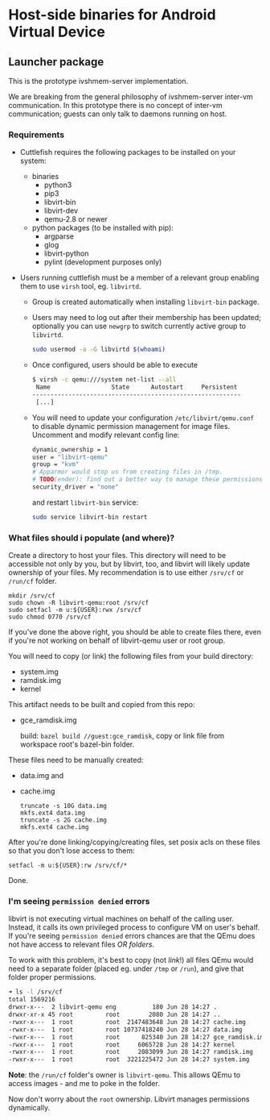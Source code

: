 # Host-side binaries for Android Virtual Device

## Launcher package

This is the prototype ivshmem-server implementation.

We are breaking from the general philosophy of ivshmem-server inter-vm
communication. In this prototype there is no concept of inter-vm communication;
guests can only talk to daemons running on host.

### Requirements

* Cuttlefish requires the following packages to be installed on your system:
  * binaries
    * python3
    * pip3
    * libvirt-bin
    * libvirt-dev
    * qemu-2.8 or newer
  * python packages (to be installed with pip):
    * argparse
    * glog
    * libvirt-python
    * pylint (development purposes only)

* Users running cuttlefish must be a member of a relevant group enabling them to
  use `virsh` tool, eg. `libvirtd`.
  * Group is created automatically when installing `libvirt-bin` package.
  * Users may need to log out after their membership has been updated; optionally
    you can use `newgrp` to switch currently active group to `libvirtd`.

    ```sh
    sudo usermod -a -G libvirtd $(whoami)
    ```

  * Once configured, users should be able to execute

    ```sh
    $ virsh -c qemu:///system net-list --all
     Name                 State      Autostart     Persistent
    ----------------------------------------------------------
     [...]
    ```

  * You will need to update your configuration `/etc/libvirt/qemu.conf` to disable
    dynamic permission management for image files. Uncomment and modify relevant
    config line:

    ```sh
    dynamic_ownership = 1
    user = "libvirt-qemu"
    group = "kvm"
    # Apparmor would stop us from creating files in /tmp.
    # TODO(ender): find out a better way to manage these permissions.
    security_driver = "none"
    ```

    and restart `libvirt-bin` service:

    ```sh
    sudo service libvirt-bin restart
    ```

### What files should i populate (and where)?

Create a directory to host your files. This directory will need to be accessible
not only by you, but by libvirt, too, and libvirt will likely update ownership
of your files. My recommendation is to use either `/srv/cf` or `/run/cf` folder.

```
mkdir /srv/cf
sudo chown -R libvirt-qemu:root /srv/cf
sudo setfacl -m u:${USER}:rwx /srv/cf
sudo chmod 0770 /srv/cf
```

If you've done the above right, you should be able to create files there, even
if you're not working on behalf of libvirt-qemu user or root group.

You will need to copy (or link) the following files from your build directory:

  * system.img
  * ramdisk.img
  * kernel

This artifact needs to be built and copied from this repo:

  * gce_ramdisk.img

    build: `bazel build //guest:gce_ramdisk`, copy or link file from workspace
    root's bazel-bin folder.

These files need to be manually created:

  * data.img and
  * cache.img

    ```
    truncate -s 10G data.img
    mkfs.ext4 data.img
    truncate -s 2G cache.img
    mkfs.ext4 cache.img
    ```

After you're done linking/copying/creating files, set posix acls on these files
so that you don't lose access to them:

```
setfacl -m u:${USER}:rw /srv/cf/*
```

Done.

### I'm seeing `permission denied` errors

libvirt is not executing virtual machines on behalf of the calling user.
Instead, it calls its own privileged process to configure VM on user's behalf.
If you're seeing `permission denied` errors chances are that the QEmu does
not have access to relevant files _OR folders_.

To work with this problem, it's best to copy (not _link_!) all files QEmu would
need to a separate folder (placed eg. under `/tmp` or `/run`), and give that
folder proper permissions.

```sh
➜ ls -l /srv/cf
total 1569216
drwxr-x---  2 libvirt-qemu eng          180 Jun 28 14:27 .
drwxr-xr-x 45 root         root        2080 Jun 28 14:27 ..
-rwxr-x---  1 root         root  2147483648 Jun 28 14:27 cache.img
-rwxr-x---  1 root         root 10737418240 Jun 28 14:27 data.img
-rwxr-x---  1 root         root      825340 Jun 28 14:27 gce_ramdisk.img
-rwxr-x---  1 root         root     6065728 Jun 28 14:27 kernel
-rwxr-x---  1 root         root     2083099 Jun 28 14:27 ramdisk.img
-rwxr-x---  1 root         root  3221225472 Jun 28 14:27 system.img
```

**Note**: the `/run/cf` folder's owner is `libvirt-qemu`. This allows QEmu
to access images - and me to poke in the folder.

Now don't worry about the `root` ownership. Libvirt manages permissions dynamically.
